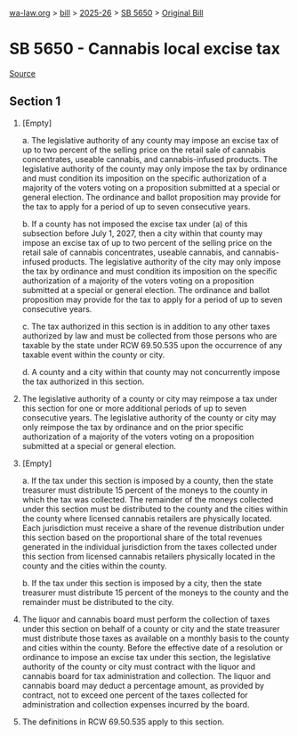 [wa-law.org](/) > [bill](/bill/) > [2025-26](/bill/2025-26/) > [SB 5650](/bill/2025-26/sb/5650/) > [Original Bill](/bill/2025-26/sb/5650/1/)

# SB 5650 - Cannabis local excise tax

[Source](http://lawfilesext.leg.wa.gov/biennium/2025-26/Pdf/Bills/Senate%20Bills/5650.pdf)

## Section 1
1. [Empty]

    a. The legislative authority of any county may impose an excise tax of up to two percent of the selling price on the retail sale of cannabis concentrates, useable cannabis, and cannabis-infused products. The legislative authority of the county may only impose the tax by ordinance and must condition its imposition on the specific authorization of a majority of the voters voting on a proposition submitted at a special or general election. The ordinance and ballot proposition may provide for the tax to apply for a period of up to seven consecutive years.

    b. If a county has not imposed the excise tax under (a) of this subsection before July 1, 2027, then a city within that county may impose an excise tax of up to two percent of the selling price on the retail sale of cannabis concentrates, useable cannabis, and cannabis-infused products. The legislative authority of the city may only impose the tax by ordinance and must condition its imposition on the specific authorization of a majority of the voters voting on a proposition submitted at a special or general election. The ordinance and ballot proposition may provide for the tax to apply for a period of up to seven consecutive years.

    c. The tax authorized in this section is in addition to any other taxes authorized by law and must be collected from those persons who are taxable by the state under RCW 69.50.535 upon the occurrence of any taxable event within the county or city.

    d. A county and a city within that county may not concurrently impose the tax authorized in this section.

2. The legislative authority of a county or city may reimpose a tax under this section for one or more additional periods of up to seven consecutive years. The legislative authority of the county or city may only reimpose the tax by ordinance and on the prior specific authorization of a majority of the voters voting on a proposition submitted at a special or general election.

3. [Empty]

    a. If the tax under this section is imposed by a county, then the state treasurer must distribute 15 percent of the moneys to the county in which the tax was collected. The remainder of the moneys collected under this section must be distributed to the county and the cities within the county where licensed cannabis retailers are physically located. Each jurisdiction must receive a share of the revenue distribution under this section based on the proportional share of the total revenues generated in the individual jurisdiction from the taxes collected under this section from licensed cannabis retailers physically located in the county and the cities within the county.

    b. If the tax under this section is imposed by a city, then the state treasurer must distribute 15 percent of the moneys to the county and the remainder must be distributed to the city.

4. The liquor and cannabis board must perform the collection of taxes under this section on behalf of a county or city and the state treasurer must distribute those taxes as available on a monthly basis to the county and cities within the county. Before the effective date of a resolution or ordinance to impose an excise tax under this section, the legislative authority of the county or city must contract with the liquor and cannabis board for tax administration and collection. The liquor and cannabis board may deduct a percentage amount, as provided by contract, not to exceed one percent of the taxes collected for administration and collection expenses incurred by the board.

5. The definitions in RCW 69.50.535 apply to this section.
